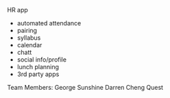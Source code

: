 
HR app
- automated attendance
- pairing
- syllabus
- calendar
- chatt
- social info/profile
- lunch planning
- 3rd party apps



Team Members:
George
Sunshine
Darren
Cheng
Quest

